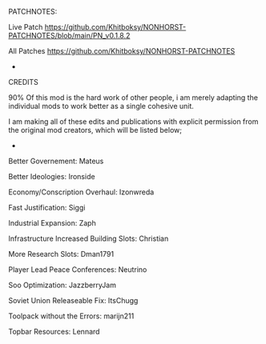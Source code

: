 PATCHNOTES:
    
Live Patch https://github.com/Khitboksy/NONHORST-PATCHNOTES/blob/main/PN_v0.1.8.2

All Patches https://github.com/Khitboksy/NONHORST-PATCHNOTES


-


CREDITS

90% Of this mod is the hard work of other people, i am merely adapting the individual mods to work better as a single cohesive unit. 

I am making all of these edits and publications with explicit permission from the original mod creators, which will be listed below;

-

Better Governement: Mateus

Better Ideologies: Ironside

Economy/Conscription Overhaul: Izonwreda

Fast Justification: Siggi

Industrial Expansion: Zaph

Infrastructure Increased Building Slots: Christian

More Research Slots: Dman1791

Player Lead Peace Conferences: Neutrino

Soo Optimization: JazzberryJam

Soviet Union Releaseable Fix: ItsChugg

Toolpack without the Errors: marijn211

Topbar Resources: Lennard
